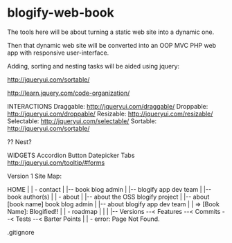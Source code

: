 blogify-web-book
================

The tools here will be about turning a static web site into a dynamic one.

Then that dynamic web site will be converted
into an OOP MVC PHP web app with responsive user-interface.

Adding, sorting and nesting tasks will be aided using jquery:

http://jqueryui.com/sortable/

http://learn.jquery.com/code-organization/

INTERACTIONS
 Draggable:   http://jqueryui.com/draggable/
 Droppable:   http://jqueryui.com/droppable/
 Resizable:   http://jqueryui.com/resizable/
 Selectable:  http://jqueryui.com/selectable/
 Sortable:    http://jqueryui.com/sortable/

 ?? Nest?

WIDGETS
 Accordion
 Button
 Datepicker
 Tabs
 http://jqueryui.com/tooltip/#forms

Version 1  Site Map:

HOME
 |
 | - contact
 |      |-- book blog admin
 |      |-- blogify app dev team
 |      |-- book author(s)
 |
 | - about
 |      |-- about the OSS blogify project
 |      |-- about [book name] book blog admin
 |      |-- about blogify app dev team
 |
 | => [Book Name]: Blogified!!
 | 
 | - roadmap
 |      |
 |      |-- Versions --< Features --< Commits --< Tests --< Barter Points
 |
 | - error:  Page Not Found.

.gitignore
